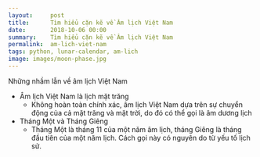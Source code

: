 ```yaml
---
layout:     post
title:      Tìm hiểu cặn kẽ về Âm lịch Việt Nam
date:       2018-10-06 00:00
summary:    Tìm hiểu cặn kẽ về Âm lịch Việt Nam
permalink:	am-lich-viet-nam
tags: python, lunar-calendar, am-lich
image: images/moon-phase.jpg
---
```

Những nhầm lẫn về âm lịch Việt Nam

* Âm lịch Việt Nam là lịch mặt trăng
  * Không hoàn toàn chính xác, âm lịch Việt Nam dựa trên sự chuyển động của cả mặt trăng và mặt trời, do đó có thể gọi là âm dương lịch
* Tháng Một và Tháng Giêng
  * Tháng Một là tháng 11 của một năm âm lịch, tháng Giêng là tháng đầu tiên của một năm lịch. Cách gọi này có nguyên do từ yếu tố lịch sử.